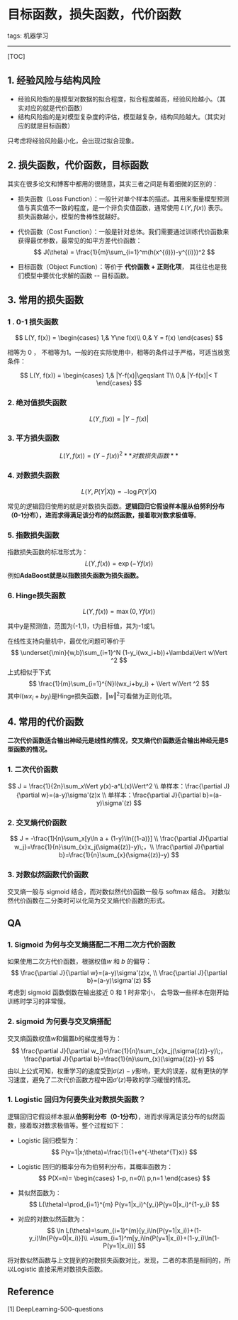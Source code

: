 # 目标函数，损失函数，代价函数

tags: 机器学习

---

[TOC]

## 1. 经验风险与结构风险

- 经验风险指的是模型对数据的拟合程度，拟合程度越高，经验风险越小。（其实对应的就是代价函数）
- 结构风险指的是对模型复杂度的评估，模型越复杂，结构风险越大。（其实对应的就是目标函数）

只考虑将经验风险最小化，会出现过拟合现象。

## 2. 损失函数，代价函数，目标函数

其实在很多论文和博客中都用的很随意，其实三者之间是有着细微的区别的：

- 损失函数（Loss Function）：一般针对单个样本的描述。其用来衡量模型预测值与真实值不一致的程度，是一个非负实值函数，通常使用 $L(Y, f(x))$ 表示。 损失函数越小，模型的鲁棒性就越好。

- 代价函数（Cost Function）：一般是针对总体。我们需要通过训练代价函数来获得最优参数，最常见的如平方差代价函数：
  $$
  J(\theta) = \frac{1}{m}\sum_{i=1}^m(h(x^{(i)})-y^{(i)})^2
  $$

- 目标函数（Object Function）：等价于 **代价函数 + 正则化项**， 其往往也是我们模型中要优化求解的函数 -- 目标函数。

## 3. 常用的损失函数

### 1 . 0-1 损失函数

$$
L(Y, f(x)) =
\begin{cases}
1,& Y\ne f(x)\\
0,& Y = f(x)
\end{cases}
$$

相等为 0 ， 不相等为1。一般的在实际使用中，相等的条件过于严格，可适当放宽条件：

$$
L(Y, f(x)) =
\begin{cases}
1,& |Y-f(x)|\geqslant T\\
0,& |Y-f(x)|< T
\end{cases}
$$

### 2. **绝对值损失函数**
$$
L(Y, f(x)) = |Y-f(x)|​
$$

### 3. **平方损失函数**

$$
L(Y, f(x)) ={(Y-f(x))}^2**对数损失函数**
$$

### 4. **对数损失函数**

$$
L(Y, P(Y|X)) = -\log{P(Y|X)}
$$

​	常见的逻辑回归使用的就是对数损失函数。**逻辑回归它假设样本服从伯努利分布（0-1分布），进而求得满足该分布的似然函数，接着取对数求极值等**。

### 5. **指数损失函数**
指数损失函数的标准形式为：
$$
L(Y, f(x)) = \exp(-Yf(x))
$$
例如**AdaBoost就是以指数损失函数为损失函数。**

### 6. **Hinge损失函数**
$$
L(Y, f(x)) = \max{(0, Yf(x))}
$$

其中y是预测值，范围为(-1,1)，t为目标值，其为-1或1。

在线性支持向量机中，最优化问题可等价于
$$
\underset{\min}{w,b}\sum_{i=1}^N (1-y_i(wx_i+b))+\lambda\Vert w\Vert ^2
$$
上式相似于下式
$$
\frac{1}{m}\sum_{i=1}^{N}l(wx_i+by_i) + \Vert w\Vert ^2
$$
其中$l(wx_i+by_i)$是Hinge损失函数，$\Vert w\Vert ^2$可看做为正则化项。

## 4. 常用的代价函数

**二次代价函数适合输出神经元是线性的情况，交叉熵代价函数适合输出神经元是S型函数的情况。**

### 1. 二次代价函数

$$
J = \frac{1}{2n}\sum_x\Vert y(x)-a^L(x)\Vert^2 \\
单样本：\frac{\partial J}{\partial w}=(a-y)\sigma'(z)x \\
单样本：\frac{\partial J}{\partial b}=(a-y)\sigma'(z)
$$

### 2. 交叉熵代价函数

$$
J = -\frac{1}{n}\sum_x[y\ln a + (1-y)\ln{(1-a)}] \\
\frac{\partial J}{\partial w_j}=\frac{1}{n}\sum_{x}x_j(\sigma{(z)}-y)\;，\\
\frac{\partial J}{\partial b}=\frac{1}{n}\sum_{x}(\sigma{(z)}-y)
$$

### 3. 对数似然函数代价函数

交叉熵一般与 sigmoid 结合，而对数似然代价函数一般与 softmax 结合。 对数似然代价函数在二分类时可以化简为交叉熵代价函数的形式。



## QA

### 1. Sigmoid 为何与交叉熵搭配二不用二次方代价函数

如果使用二次方代价函数，根据权值$w$ 和 $b$ 的偏导：
$$
\frac{\partial J}{\partial w}=(a-y)\sigma'(z)x, \\
\frac{\partial J}{\partial b}=(a-y)\sigma'(z)
$$
考虑到 sigmoid 函数倒数在输出接近 0 和 1 时非常小， 会导致一些样本在刚开始训练时学习的非常慢。

### 2. sigmoid 为何要与交叉熵搭配

交叉熵函数权值$w$和偏置$b$的梯度推导为：
$$
\frac{\partial J}{\partial w_j}=\frac{1}{n}\sum_{x}x_j(\sigma{(z)}-y)\;，
\frac{\partial J}{\partial b}=\frac{1}{n}\sum_{x}(\sigma{(z)}-y)
$$
由以上公式可知，权重学习的速度受到$\sigma{(z)}-y$影响，更大的误差，就有更快的学习速度，避免了二次代价函数方程中因$\sigma'{(z)}$导致的学习缓慢的情况。

### 1. Logistic 回归为何要失业对数损失函数？

逻辑回归它假设样本服从**伯努利分布（0-1分布）**，进而求得满足该分布的似然函数，接着取对数求极值等。整个过程如下：

- Logistic 回归模型为：
  $$
  P(y=1|x;\theta)=\frac{1}{1+e^{-\theta^{T}x}}
  $$

- Logistic 回归的概率分布为伯努利分布，其概率函数为：
  $$
  P(X=n)=
  \begin{cases}
  1-p, n=0\\
   p,n=1
  \end{cases}
  $$

- 其似然函数为：
  $$
  L(\theta)=\prod_{i=1}^{m}
  P(y=1|x_i)^{y_i}P(y=0|x_i)^{1-y_i}
  $$

- 对应的对数似然函数为：
  $$
  \ln L(\theta)=\sum_{i=1}^{m}[y_i\ln{P(y=1|x_i)}+(1-y_i)\ln{P(y=0|x_i)}]\\
    =\sum_{i=1}^m[y_i\ln{P(y=1|x_i)}+(1-y_i)\ln(1-P(y=1|x_i))]
  $$

将对数似然函数与上文提到的对数损失函数对比，发现，二者的本质是相同的，所以Logistic 直接采用对数损失函数。

## Reference

[1] DeepLearning-500-questions

